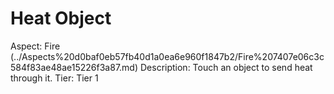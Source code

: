 # Heat Object

Aspect: Fire (../Aspects%20d0baf0eb57fb40d1a0ea6e960f1847b2/Fire%207407e06c3c584f83ae48ae15226f3a87.md)
Description: Touch an object to send heat through it.
Tier: Tier 1